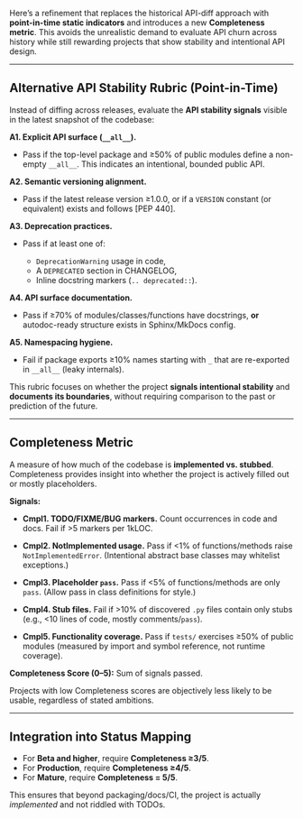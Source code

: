 Here’s a refinement that replaces the historical API-diff approach with **point-in-time static indicators** and introduces a new **Completeness metric**. This avoids the unrealistic demand to evaluate API churn across history while still rewarding projects that show stability and intentional API design.

---

## Alternative API Stability Rubric (Point-in-Time)

Instead of diffing across releases, evaluate the **API stability signals** visible in the latest snapshot of the codebase:

**A1. Explicit API surface (`__all__`).**

* Pass if the top-level package and ≥50% of public modules define a non-empty `__all__`. This indicates an intentional, bounded public API.

**A2. Semantic versioning alignment.**

* Pass if the latest release version ≥1.0.0, or if a `VERSION` constant (or equivalent) exists and follows \[PEP 440].

**A3. Deprecation practices.**

* Pass if at least one of:

  * `DeprecationWarning` usage in code,
  * A `DEPRECATED` section in CHANGELOG,
  * Inline docstring markers (`.. deprecated::`).

**A4. API surface documentation.**

* Pass if ≥70% of modules/classes/functions have docstrings, **or** autodoc-ready structure exists in Sphinx/MkDocs config.

**A5. Namespacing hygiene.**

* Fail if package exports ≥10% names starting with `_` that are re-exported in `__all__` (leaky internals).

This rubric focuses on whether the project **signals intentional stability** and **documents its boundaries**, without requiring comparison to the past or prediction of the future.

---

## Completeness Metric

A measure of how much of the codebase is **implemented vs. stubbed**. Completeness provides insight into whether the project is actively filled out or mostly placeholders.

**Signals:**

* **Cmpl1. TODO/FIXME/BUG markers.** Count occurrences in code and docs. Fail if >5 markers per 1kLOC.

* **Cmpl2. NotImplemented usage.** Pass if <1% of functions/methods raise `NotImplementedError`. (Intentional abstract base classes may whitelist exceptions.)

* **Cmpl3. Placeholder `pass`.** Pass if <5% of functions/methods are only `pass`. (Allow pass in class definitions for style.)

* **Cmpl4. Stub files.** Fail if >10% of discovered `.py` files contain only stubs (e.g., <10 lines of code, mostly comments/`pass`).

* **Cmpl5. Functionality coverage.** Pass if `tests/` exercises ≥50% of public modules (measured by import and symbol reference, not runtime coverage).

**Completeness Score (0–5):** Sum of signals passed.

Projects with low Completeness scores are objectively less likely to be usable, regardless of stated ambitions.

---

## Integration into Status Mapping

* For **Beta and higher**, require **Completeness ≥3/5**.
* For **Production**, require **Completeness ≥4/5**.
* For **Mature**, require **Completeness = 5/5**.

This ensures that beyond packaging/docs/CI, the project is actually *implemented* and not riddled with TODOs.
